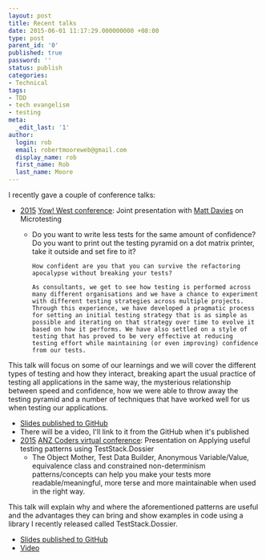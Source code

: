 ```yaml
---
layout: post
title: Recent talks
date: 2015-06-01 11:17:29.000000000 +08:00
type: post
parent_id: '0'
published: true
password: ''
status: publish
categories:
- Technical
tags:
- TDD
- tech evangelism
- testing
meta:
  _edit_last: '1'
author:
  login: rob
  email: robertmooreweb@gmail.com
  display_name: rob
  first_name: Rob
  last_name: Moore
---
```



I recently gave a couple of conference talks:


- [2015](https://a.confui.com/public/conferences/54fae12ed02ecad6f60000a8/locations/54fae12ed02ecad6f60000a9/speakers?framehost=http%3A%2F%2Fwest.yowconference.com.au%2F) [Yow! West conference](http://west.yowconference.com.au/): Joint presentation with [Matt Davies](http://mdavies.net/) on Microtesting
  - Do you want to write less tests for the same amount of confidence?        Do you want to print out the testing pyramid on a dot matrix printer, take it outside and set fire to it?

        How confident are you that you can survive the refactoring apocalypse without breaking your tests?

        As consultants, we get to see how testing is performed across many different organisations and we have a chance to experiment with different testing strategies across multiple projects. Through this experience, we have developed a pragmatic process for setting an initial testing strategy that is as simple as possible and iterating on that strategy over time to evolve it based on how it performs. We have also settled on a style of testing that has proved to be very effective at reducing testing effort while maintaining (or even improving) confidence from our tests.

        

This talk will focus on some of our learnings and we will cover the different types of testing and how they interact, breaking apart the usual practice of testing all applications in the same way, the mysterious relationship between speed and confidence, how we were able to throw away the testing pyramid and a number of techniques that have worked well for us when testing our applications.
  - [Slides published to GitHub](https://github.com/MRCollective/MicrotestingPresentation)
  - There will be a video, I'll link to it from the GitHub when it's published
- [2015](https://www.crowdcast.io/e/anzcoders2015) [ANZ Coders virtual conference](http://www.anzcoders.com/): Presentation on Applying useful testing patterns using TestStack.Dossier
  - The Object Mother, Test Data Builder, Anonymous Variable/Value, equivalence class and constrained non-determinism patterns/concepts can help you make your tests more readable/meaningful, more terse and more maintainable when used in the right way.        

This talk will explain why and where the aforementioned patterns are useful and the advantages they can bring and show examples in code using a library I recently released called TestStack.Dossier.
  - [Slides published to GitHub](https://github.com/robdmoore/TestingPatternsWithDossierPresentation)
  - [Video](https://www.youtube.com/watch?v=CJSK8WhSA84)


